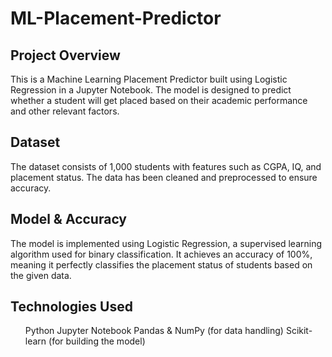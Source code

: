 # ML-Placement-Predictor
## Project Overview
This is a Machine Learning Placement Predictor built using Logistic Regression in a Jupyter Notebook. The model is designed to predict whether a student will get placed based on their academic performance and other relevant factors.
<br>
## Dataset
The dataset consists of 1,000 students with features such as CGPA, IQ, and placement status.
The data has been cleaned and preprocessed to ensure accuracy.
<br>
## Model & Accuracy
The model is implemented using Logistic Regression, a supervised learning algorithm used for binary classification.
It achieves an accuracy of 100%, meaning it perfectly classifies the placement status of students based on the given data.
<br>
## Technologies Used
<ul>
Python
Jupyter Notebook
Pandas & NumPy (for data handling)
Scikit-learn (for building the model)
